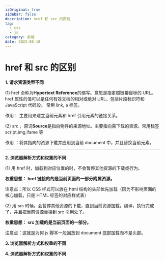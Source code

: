 ```yaml
---
isOriginal: true
sidebar: false
description: href 和 src 的区别
tag:
  - css
  - js
category: 前端
date: 2022-08-10
---
```


# href 和 src 的区别

**1. 请求资源类型不同**

(1) href 全称为**Hypertext Reference**的缩写。意思是指定超链接目标的 URL。href 属性的值可以是任何有效文档的相对或绝对 URL，包括片段标识符和 JavaScript 代码段。
常用 link, a 标签。

作用： 主要用来建立当前元素和 href 引用元素的链接关系。

(2) src ，原词**Source**是指向物件的来源地址。主要指向需下载的资源。常用标签 script,img,ifame 等

作用 ：将其指向的资源下载并应用到当前 document 中，并且替换当前元素。

---

**2. 浏览器解析方式和权重的不同**

(1) 用 href 时，加载到对应位置的时，不会暂停其他资源的下载或行为。

**权重思想： href 链接的的是当前页面的一部分附属资源。**

注意点：所以 CSS 样式可以放在 html 结构的头部优先加载（因为不影响页面的核心加载，只是 HTML 标签的对应样式表）

(2) 用 src 时候，会暂停其他资源的下载，直到当前资源加载，编译，执行完成了，并且把当前资源替换到 src 引用处了。

**权重思想： src 加载的是当前页面的一部分。**

注意点：这就是为何 js 脚本一般回放到 document 底部加载而不是头部。

**3. 浏览器解析方式和权重的不同**

**4. 浏览器解析方式和权重的不同**
